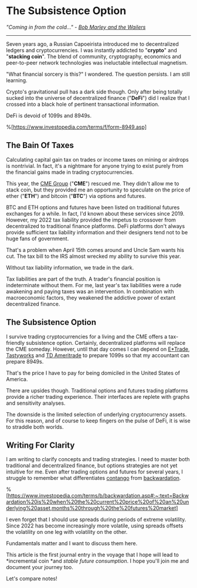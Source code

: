 # The Subsistence Option

*"Coming in from the cold..." - [Bob Marley and the Wailers](https://www.youtube.com/watch?v=EF0Jtl-dpyE)*

__________

Seven years ago, a Russian Capoeirista introduced me to decentralized ledgers and cryptocurrencies. I was instantly addicted to "**crypto**" and "**stacking coin**". The blend of community, cryptography, economics and peer-to-peer network technologies was ineluctable intellectual magnetism.

"What financial sorcery is this?" I wondered. The question persists. I am still learning.

Crypto's gravitational pull has a dark side though. Only after being totally sucked into the universe of decentralized finance ("**DeFi**") did I realize that I crossed into a black hole of pertinent transactional information. 

DeFi is devoid of 1099s and 8949s.

%[https://www.investopedia.com/terms/f/form-8949.asp]

## The Bain Of Taxes

Calculating capital gain tax on trades or income taxes on mining or airdrops is nontrivial. In fact, it's a nightmare for anyone trying to exist purely from the financial gains made in trading cryptocurrencies.

This year, the [CME Group](https://www.cmegroup.com/) ("**CME**") rescued me. They didn't allow me to stack coin, but they provided me an opportunity to speculate on the price of ether ("**ETH**") and bitcoin ("**BTC**") via options and futures.

BTC and ETH options and futures have been listed on traditional futures exchanges for a while. In fact, I'd known about these services since 2019. However, my 2022 tax liability provided the impetus to crossover from decentralized to traditional finance platforms. DeFi platforms don't always provide sufficient tax liability information and their designers tend not to be huge fans of government.

That's a problem when April 15th comes around and Uncle Sam wants his cut. The tax bill to the IRS almost wrecked my ability to survive this year. 

Without tax liability information, we trade in the dark.

Tax liabilities are part of the truth. A trader's financial position is indeterminate without them. For me, last year's tax liabilities were a rude awakening and paying taxes was an intervention. In combination with macroeconomic factors, they weakened the addictive power of extant decentralized finance.

## The Subsistence Option

I survive trading cryptocurrencies for a living and the CME offers a tax-friendly subsistence option. Certainly, decentralized platforms will replace the CME someday. However, until that day comes I can depend on [E*Trade](https://us.etrade.com/), [Tastyworks](https://start.tastyworks.com/#/login?referralCode=TY6CPRN2F6) and [TD Ameritrade](https://www.tdameritrade.com/) to prepare 1099s so that my accountant can prepare 8949s.

That's the price I have to pay for being domiciled in the United States of America.

There are upsides though. Traditional options and futures trading platforms provide a richer trading experience. Their interfaces are replete with graphs and sensitivity analyses. 

The downside is the limited selection of underlying cryptocurrency assets. For this reason, and of course to keep fingers on the pulse of DeFi, it is wise to straddle both worlds. 

## Writing For Clarity

I am writing to clarify concepts and trading strategies. I need to master both traditional and decentralized finance, but options strategies are not yet intuitive for me. Even after trading options and futures for several years, I struggle to remember what differentiates [contango](https://www.cmegroup.com/education/courses/introduction-to-ferrous-metals/what-is-contango-and-backwardation.html) from [backwardation](https://www.investopedia.com/terms/b/backwardation.asp#:~:text=Backwardation%20is%20when%20the%20current%20price%20of%20an%20underlying%20asset,months%20through%20the%20futures%20market). 

%[https://www.investopedia.com/terms/b/backwardation.asp#:~:text=Backwardation%20is%20when%20the%20current%20price%20of%20an%20underlying%20asset,months%20through%20the%20futures%20market]

I even forget that I should use spreads during periods of extreme volatility. Since 2022 has become increasingly more volatile, using spreads offsets the volatility on one leg with volatility on the other.

Fundamentals matter and I want to discuss them here.

This article is the first journal entry in the voyage that I hope will lead to *incremental coin *and *stable future consumption*. I hope you'll join me and document your journey too. 

Let's compare notes!